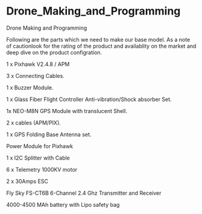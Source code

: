 # Drone_Making_and_Programming
Drone Making and Programming


Following are the parts which we need to make our base model. 
As a note of cautionlook for the rating of the product and availablity on the market and deep dive on the product configration.

1 x Pixhawk V2.4.8 / APM

3 x Connecting Cables.

1 x Buzzer Module.

1 x Glass Fiber Flight Controller Anti-vibration/Shock absorber Set.

1x NEO-M8N GPS Module with translucent Shell.

2 x cables (APM/PIX).

1 x GPS Folding Base Antenna set.

Power Module for Pixhawk

1 x I2C Splitter with Cable

6 x Telemetry 1000KV motor

2 x 30Amps ESC

Fly Sky FS-CT6B 6-Channel 2.4 Ghz Transmitter and Receiver

4000-4500 MAh battery with Lipo safety bag
